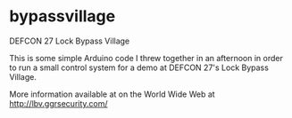# bypassvillage
DEFCON 27 Lock Bypass Village

This is some simple Arduino code I threw together in an afternoon in order to run a small control system for a demo at DEFCON 27's Lock Bypass Village.

More information available at on the World Wide Web at http://lbv.ggrsecurity.com/
